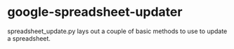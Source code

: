 # google-spreadsheet-updater

spreadsheet_update.py lays out a couple of basic methods to use to update a spreadsheet.
